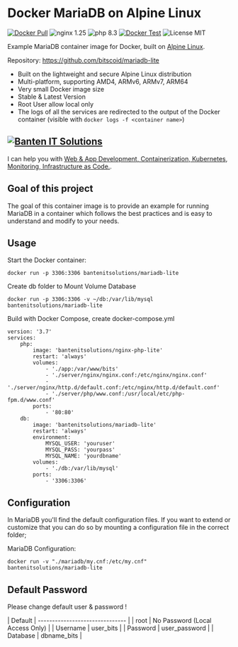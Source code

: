 # Docker MariaDB on Alpine Linux
[![Docker Pull](https://img.shields.io/docker/pulls/bantenitsolutions/mariadb-lite.svg)](https://hub.docker.com/r/bantenitsolutions/mariadb-lite/)
![nginx 1.25](https://img.shields.io/badge/nginx-1.25-brightgreen.svg)
![php 8.3](https://img.shields.io/badge/php-8.3-brightgreen.svg)
[![Docker Test](https://github.com/bitscoid/mariadb-lite/actions/workflows/build.yml/badge.svg?branch=master)](https://github.com/bitscoid/mariadb-lite/actions/workflows/build.yml)
![License MIT](https://img.shields.io/badge/license-MIT-blue.svg)

Example MariaDB container image for Docker, built on [Alpine Linux](https://www.alpinelinux.org/).

Repository: https://github.com/bitscoid/mariadb-lite

* Built on the lightweight and secure Alpine Linux distribution
* Multi-platform, supporting AMD4, ARMv6, ARMv7, ARM64
* Very small Docker image size
* Stable & Latest Version
* Root User allow local only
* The logs of all the services are redirected to the output of the Docker container (visible with `docker logs -f <container name>`)

## [![Banten IT Solutions](https://bits.co.id/wp-content/uploads/Logo.png)](https://bits.co.id)
I can help you with [Web & App Development, Containerization, Kubernetes, Monitoring, Infrastructure as Code.](https://bits.co.id).

## Goal of this project
The goal of this container image is to provide an example for running MariaDB in a container which follows
the best practices and is easy to understand and modify to your needs.

## Usage

Start the Docker container:

    docker run -p 3306:3306 bantenitsolutions/mariadb-lite

Create db folder to Mount Volume Database

    docker run -p 3306:3306 -v ~/db:/var/lib/mysql bantenitsolutions/mariadb-lite

Build with Docker Compose, create docker-compose.yml

    version: '3.7'
    services:
        php:
            image: 'bantenitsolutions/nginx-php-lite'
            restart: 'always'
            volumes:
                - './app:/var/www/bits'
                - './server/nginx/nginx.conf:/etc/nginx/nginx.conf'
                - './server/nginx/http.d/default.conf:/etc/nginx/http.d/default.conf'
                - './server/php/www.conf:/usr/local/etc/php-fpm.d/www.conf'
            ports:
                - '80:80'
        db:
            image: 'bantenitsolutions/mariadb-lite'
            restart: 'always'
            environment:
                MYSQL_USER: 'youruser'
                MYSQL_PASS: 'yourpass'
                MYSQL_NAME: 'yourdbname'
            volumes:
                - './db:/var/lib/mysql'
            ports:
                - '3306:3306'

## Configuration
In MariaDB you'll find the default configuration files.
If you want to extend or customize that you can do so by mounting a configuration file in the correct folder;

MariaDB Configuration:

    docker run -v "./mariadb/my.cnf:/etc/my.cnf" bantenitsolutions/mariadb-lite

## Default Password
Please change default user & password !

| Default    | ------------------------------- |
| root       | No Password (Local Access Only) |
| Username   | user_bits                       |
| Password   | user_password                   |
| Database   | dbname_bits                     |

